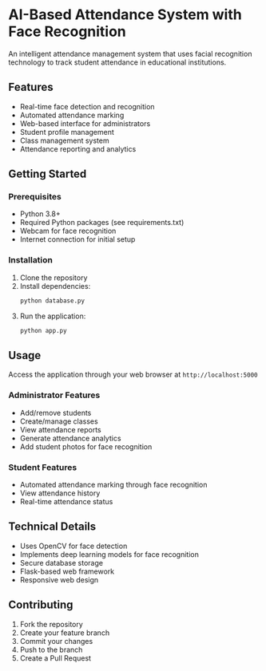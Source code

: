 # AI-Based Attendance System with Face Recognition

An intelligent attendance management system that uses facial recognition technology to track student attendance in educational institutions.

## Features

- Real-time face detection and recognition
- Automated attendance marking
- Web-based interface for administrators
- Student profile management
- Class management system
- Attendance reporting and analytics

## Getting Started

### Prerequisites

- Python 3.8+
- Required Python packages (see requirements.txt)
- Webcam for face recognition
- Internet connection for initial setup

### Installation

1. Clone the repository
2. Install dependencies:
   ```bash
   python database.py
   ```
3. Run the application:
   ```bash
   python app.py
   ```

## Usage

Access the application through your web browser at `http://localhost:5000`

### Administrator Features

- Add/remove students
- Create/manage classes
- View attendance reports
- Generate attendance analytics
- Add student photos for face recognition

### Student Features

- Automated attendance marking through face recognition
- View attendance history
- Real-time attendance status

## Technical Details

- Uses OpenCV for face detection
- Implements deep learning models for face recognition
- Secure database storage
- Flask-based web framework
- Responsive web design

## Contributing

1. Fork the repository
2. Create your feature branch
3. Commit your changes
4. Push to the branch
5. Create a Pull Request

